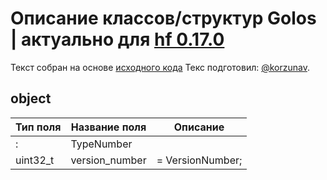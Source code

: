 # Описание классов/структур Golos | актуально для [hf 0.17.0](https://github.com/GolosChain/golos/releases/tag/v0.17.0)
Текст собран на основе [исходного кода](https://github.com/GolosChain/golos/tree/master/libraries/chainbase/include/chainbase/chainbase.hpp)
Текс подготовил: [@korzunav](https://golos.io/@korzunav).
## object


|Тип поля|Название поля|Описание|
|--------|-------------|--------|
|:|TypeNumber||
|uint32_t|version_number|= VersionNumber;|
